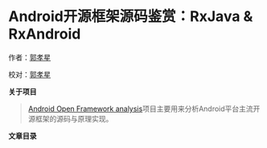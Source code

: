 # Android开源框架源码鉴赏：RxJava & RxAndroid

作者：[郭孝星](https://github.com/guoxiaoxing)

校对：[郭孝星](https://github.com/guoxiaoxing)

**关于项目**

> [Android Open Framework analysis](https://github.com/guoxiaoxing/android-open-framework-analysis)项目主要用来分析Android平台主流开源框架的源码与原理实现。

**文章目录**